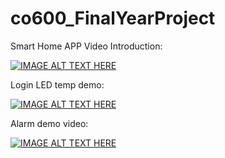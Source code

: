 # co600_FinalYearProject
Smart Home APP
Video Introduction:

[![IMAGE ALT TEXT HERE](https://img.youtube.com/vi/JOCib5_xgLM/0.jpg)](https://youtu.be/JOCib5_xgLM)

Login LED temp demo:

[![IMAGE ALT TEXT HERE](https://img.youtube.com/vi/Eeeh-9X7pRM/0.jpg)](https://www.youtube.com/watch?v=Eeeh-9X7pRM)

Alarm demo video:

[![IMAGE ALT TEXT HERE](https://img.youtube.com/vi/v5RiXSfb6hw/0.jpg)](https://www.youtube.com/watch?v=v5RiXSfb6hw)
